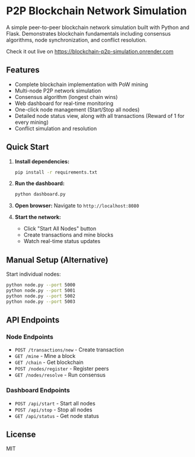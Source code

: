 # P2P Blockchain Network Simulation

A simple peer-to-peer blockchain network simulation built with Python and Flask. Demonstrates blockchain fundamentals including consensus algorithms, node synchronization, and conflict resolution.

Check it out live on https://blockchain-p2p-simulation.onrender.com

## Features
- Complete blockchain implementation with PoW mining
- Multi-node P2P network simulation
- Consensus algorithm (longest chain wins)
- Web dashboard for real-time monitoring
- One-click node management (Start/Stop all nodes)
- Detailed node status view, along with all transactions (Reward of 1 for every mining)
- Conflict simulation and resolution

## Quick Start

1. **Install dependencies:**
   ```bash
   pip install -r requirements.txt
   ```

2. **Run the dashboard:**
   ```bash
   python dashboard.py
   ```

3. **Open browser:**
   Navigate to `http://localhost:8080`

4. **Start the network:**
   - Click "Start All Nodes" button
   - Create transactions and mine blocks
   - Watch real-time status updates

## Manual Setup (Alternative)

Start individual nodes:
```bash
python node.py --port 5000
python node.py --port 5001
python node.py --port 5002
python node.py --port 5003
```

## API Endpoints

### Node Endpoints
- `POST /transactions/new` - Create transaction
- `GET /mine` - Mine a block
- `GET /chain` - Get blockchain
- `POST /nodes/register` - Register peers
- `GET /nodes/resolve` - Run consensus

### Dashboard Endpoints
- `POST /api/start` - Start all nodes
- `POST /api/stop` - Stop all nodes
- `GET /api/status` - Get node status

## License
MIT 
